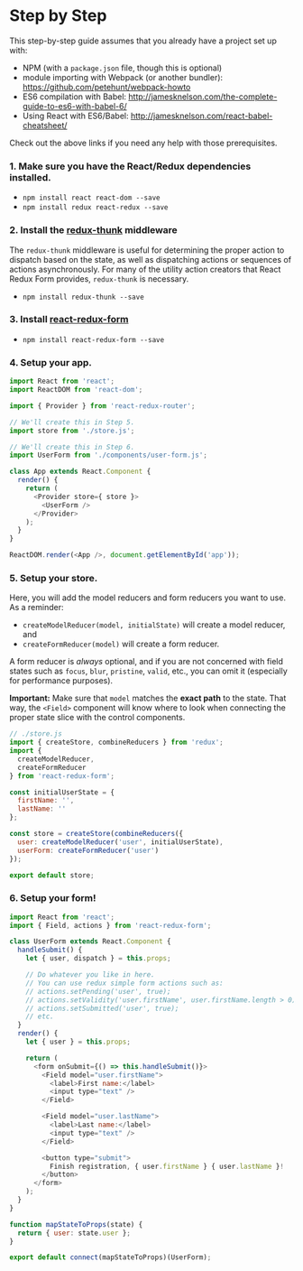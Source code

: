 # Step by Step

This step-by-step guide assumes that you already have a project set up with:

- NPM (with a `package.json` file, though this is optional)
- module importing with Webpack (or another bundler): https://github.com/petehunt/webpack-howto
- ES6 compilation with Babel: http://jamesknelson.com/the-complete-guide-to-es6-with-babel-6/
- Using React with ES6/Babel: http://jamesknelson.com/react-babel-cheatsheet/

Check out the above links if you need any help with those prerequisites.

### 1. Make sure you have the React/Redux dependencies installed.

- `npm install react react-dom --save`
- `npm install redux react-redux --save`

### 2. Install the [redux-thunk](https://github.com/gaearon/redux-thunk) middleware

The `redux-thunk` middleware is useful for determining the proper action to dispatch based on the state, as well as dispatching actions or sequences of actions asynchronously. For many of the utility action creators that React Redux Form provides, `redux-thunk` is necessary.

- `npm install redux-thunk --save`

### 3. Install [react-redux-form](https://github.com/davidkpiano/react-redux-form)

- `npm install react-redux-form --save`

### 4. Setup your app.

```js
import React from 'react';
import ReactDOM from 'react-dom';

import { Provider } from 'react-redux-router';

// We'll create this in Step 5.
import store from './store.js';

// We'll create this in Step 6.
import UserForm from './components/user-form.js';

class App extends React.Component {
  render() {
    return (
      <Provider store={ store }>
        <UserForm />
      </Provider>
    );
  }
}

ReactDOM.render(<App />, document.getElementById('app'));
```

### 5. Setup your store.

Here, you will add the model reducers and form reducers you want to use. As a reminder:

- `createModelReducer(model, initialState)` will create a model reducer, and
- `createFormReducer(model)` will create a form reducer.

A form reducer is _always_ optional, and if you are not concerned with field states such as `focus`, `blur`, `pristine`, `valid`, etc., you can omit it (especially for performance purposes).

**Important:** Make sure that `model` matches the **exact path** to the state. That way, the `<Field>` component will know where to look when connecting the proper state slice with the control components.

```js
// ./store.js
import { createStore, combineReducers } from 'redux';
import {
  createModelReducer,
  createFormReducer
} from 'react-redux-form';

const initialUserState = {
  firstName: '',
  lastName: ''
};

const store = createStore(combineReducers({
  user: createModelReducer('user', initialUserState),
  userForm: createFormReducer('user')
});

export default store;
```

### 6. Setup your form!

```js
import React from 'react';
import { Field, actions } from 'react-redux-form';

class UserForm extends React.Component {
  handleSubmit() {
    let { user, dispatch } = this.props;

    // Do whatever you like in here.
    // You can use redux simple form actions such as:
    // actions.setPending('user', true);
    // actions.setValidity('user.firstName', user.firstName.length > 0);
    // actions.setSubmitted('user', true);
    // etc.
  }
  render() {
    let { user } = this.props;

    return (
      <form onSubmit={() => this.handleSubmit()}>
        <Field model="user.firstName">
          <label>First name:</label>
          <input type="text" />
        </Field>

        <Field model="user.lastName">
          <label>Last name:</label>
          <input type="text" />
        </Field>

        <button type="submit">
          Finish registration, { user.firstName } { user.lastName }!
        </button>
      </form>
    );
  }
}

function mapStateToProps(state) {
  return { user: state.user };
}

export default connect(mapStateToProps)(UserForm);
```